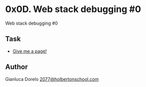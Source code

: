 # 0x0D. Web stack debugging #0

Web stack debugging #0

## Task
* [Give me a page! ]()

## Author
Gianluca Dorelo <2077@holbertonschool.com>

